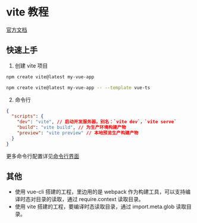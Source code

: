 # vite 教程

[官方文档](https://cn.vitejs.dev/)

## 快速上手

1. 创建 vite 项目

```bash
npm create vite@latest my-vue-app
```

```bash
npm create vite@latest my-vue-app -- --template vue-ts
```

2. 命令行

```json
{
  "scripts": {
    "dev": "vite", // 启动开发服务器，别名：`vite dev`，`vite serve`
    "build": "vite build", // 为生产环境构建产物
    "preview": "vite preview" // 本地预览生产构建产物
  }
}
```

更多命令行配置详见[命令行界面](https://cn.vitejs.dev/guide/cli.html)

## 其他

- 使用 vue-cli 搭建的工程，里边用的是 webpack 作为构建工具，可以支持编译时态对目录的读取，通过 require.context 读取目录。
- 使用 vite 搭建的工程，要编译时态读取目录，通过 import.meta.glob 读取目录。
